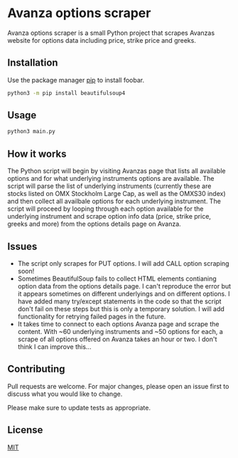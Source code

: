# Avanza options scraper

Avanza options scraper is a small Python project that scrapes Avanzas website for options data including price, strike price and greeks.

## Installation

Use the package manager [pip](https://pip.pypa.io/en/stable/) to install foobar.

```bash
python3 -m pip install beautifulsoup4
```

## Usage

```python
python3 main.py
```

## How it works
The Python script will begin by visiting Avanzas page that lists all available options and for what underlying instruments options are available. The script will parse the list of underlying instruments (currently these are stocks listed on OMX Stockholm Large Cap, as well as the OMXS30 index) and then collect all availbale options for each underlying instrument.
The script will proceed by looping through each option available for the underlying instrument and scrape option info data (price, strike price, greeks and more) from the options details page on Avanza.

## Issues
- The script only scrapes for PUT options. I will add CALL option scraping soon!
- Sometimes BeautifulSoup fails to collect HTML elements contianing option data from the options details page. I can't reproduce the error but it appears sometimes on different underlyings and on different options. I have added many try/except statements in the code so that the script don't fail on these steps but this is only a temporary solution. I will add functionality for retrying failed pages in the future.
- It takes time to connect to each options Avanza page and scrape the content. With ~60 underlying instruments and ~50 options for each, a scrape of all options offered on Avanza takes an hour or two. I don't think I can improve this...

## Contributing
Pull requests are welcome. For major changes, please open an issue first to discuss what you would like to change.

Please make sure to update tests as appropriate.

## License
[MIT](https://choosealicense.com/licenses/mit/)
